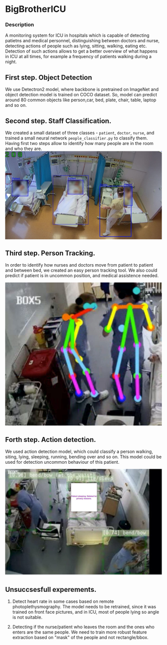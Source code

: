 # BigBrotherICU

### Description
A monitoring system for ICU in hospitals which is capable of detecting patietns and medical personnel, distinguishing between doctors and nurse, detecting actions of people such as lying, sitting, walking, eating etc. Detection of such actions allows to get a better overview of what happens in ICU at all times, for example a frequency of patients walking during a night. 


## First step. Object Detection

We use Detectron2 model, where backbone is pretrained on ImageNet and object detection model is trained on COCO dataset. So, model can predict around 80 common objects like person,car, bed, plate, chair, table, laptop and so on. 

## Second step. Staff Classification.
We created a small dataset of three classes - `patient`, `doctor`, `nurse`, and trained a small neural network `people_classifier.py` to classify them.
Having first two steps allow to identify how many people are in the room and who they are.
![Alt text](pictures/patients_nurse.jpg)

## Third step. Person Tracking. 
In order to identify how nurses and doctors move from patient to patient and between bed, we created an easy person tracking tool. We also could predict if patient is in uncommon position, and medical assistence needed.

![Alt text](pictures/skeletons.jpg)

## Forth step. Action detection. 
We used action detection model, which could classify a person walking, siting, lying, sleeping, running, bending over and so on. This model could be used for detection uncommon behaviour of this patient.

![Alt text](pictures/sleeping.jpg)

## Unsuccsesfull experements.

1. Detect heart rate in some cases based on remote photoplethysmography. The model needs to be retrained, since it was trained on front face pictures, and in ICU, most of people lying so angle is not suitable.

2. Detecting if the nurse/patient who leaves the room and the ones who enters are the same people. We need to train more robust feature extraction based on "mask" of the people and not rectangle/bbox.





